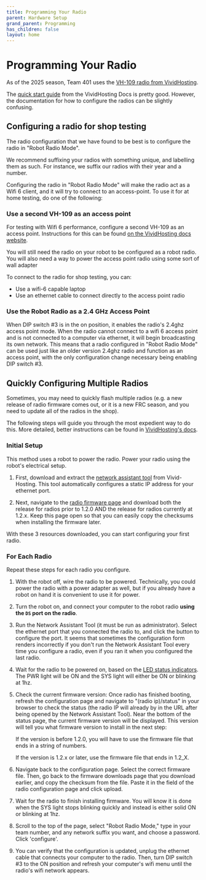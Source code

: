 ```yaml
---
title: Programming Your Radio
parent: Hardware Setup
grand_parent: Programming
has_children: false
layout: home
---
```


# Programming Your Radio

As of the 2025 season, Team 401 uses the [VH-109 radio from VividHosting](https://frc-radio.vivid-hosting.net/).

The [quick start guide](https://frc-radio.vivid-hosting.net/overview/quick-start-guide) from the VividHosting Docs is pretty good. However, the documentation for how to configure the radios can be slightly confusing.

## Configuring a radio for shop testing

The radio configuration that we have found to be best is to configure the radio in "Robot Radio Mode".

We recommend suffixing your radios with something unique, and labelling them as such. For instance, we suffix our radios with their year and a number.

Configuring the radio in "Robot Radio Mode" will make the radio act as a Wifi 6 client, and it will try to connect to an access-point. To use it for at home testing, do one of the following:

### Use a second VH-109 as an access point

For testing with Wifi 6 performance, configure a second VH-109 as an access point. Instructions for this can be found [on the VividHosting docs website](https://frc-radio.vivid-hosting.net/overview/practicing-at-home#vh-109-as-an-access-point-recommended).

You will still need the radio on your robot to be configured as a robot radio. You will also need a way to power the access point radio using some sort of wall adapter

To connect to the radio for shop testing, you can:

 - Use a wifi-6 capable laptop
 - Use an ethernet cable to connect directly to the access point radio

### Use the Robot Radio as a 2.4 GHz Access Point

When DIP switch #3 is in the on position, it enables the radio's 2.4ghz access point mode. When the radio cannot connect to a wifi 6 access point and is not connected to a computer via ethernet, it will begin broadcasting its own network. This means that a radio configured in "Robot Radio Mode" can be used just like an older version 2.4ghz radio and function as an access point, with the only configuration change necessary being enabling DIP switch #3.

## Quickly Configuring Multiple Radios

Sometimes, you may need to quickly flash multiple radios (e.g. a new release of radio firmware comes out, or it is a new FRC season, and you need to update all of the radios in the shop).

The following steps will guide you through the most expedient way to do this. More detailed, better instructions can be found in [VividHosting's docs](https://frc-radio.vivid-hosting.net/overview/quick-start-guide).

### Initial Setup

This method uses a robot to power the radio. Power your radio using the robot's electrical setup.

1. First, download and extract the [network assistant tool](https://frc-radio.vivid-hosting.net/overview/programming-your-radio-at-home/network-assistant-tool) from Vivid-Hosting. This tool automatically configures a static IP address for your ethernet port.

2. Next, navigate to the [radio firmware page](https://frc-radio.vivid-hosting.net/overview/firmware-releases) and download both the release for radios prior to 1.2.0 AND the release for radios currently at 1.2.x. Keep this page open so that you can easily copy the checksums when installing the firmware later.

With these 3 resources downloaded, you can start configuring your first radio.

### For Each Radio

Repeat these steps for each radio you configure.

1. With the robot off, wire the radio to be powered. Technically, you could power the radio with a power adapter as well, but if you already have a robot on hand it is convenient to use it for power.

2. Turn the robot on, and connect your computer to the robot radio __using the `DS` port on the radio__.

3. Run the Network Assistant Tool (it must be run as administrator). Select the ethernet port that you connected the radio to, and click the button to configure the port. It seems that sometimes the configuration form renders incorrectly if you don't run the Network Assistant Tool every time you configure a radio, even if you ran it when you configured the last radio.

4. Wait for the radio to be powered on, based on the [LED status indicators](https://frc-radio.vivid-hosting.net/overview/led-status-indications). The PWR light will be ON and the SYS light will either be ON or blinking at 1hz.

5. Check the current firmware version: Once radio has finished booting, refresh the configuration page and navigate to "(radio ip)/status"  in your browser to check the status (the radio IP will already by in the URL after being opened by the Network Assistant Tool). Near the bottom of the status page, the current firmware version will be displayed. This version will tell you what firmware version to install in the next step:

   If the version is before 1.2.0, you will have to use the firmware file that ends in a string of numbers.

   If the version is 1.2.x or later, use the firmware file that ends in 1.2_X.

6. Navigate back to the configuration page. Select the correct firmware file. Then, go back to the firmware downloads page that you download earlier, and copy the checksum from the file. Paste it in the field of the radio configuration page and click upload.

7. Wait for the radio to finish installing firmware. You will know it is done when the SYS light stops blinking quickly and instead is either solid ON or blinking at 1hz.

8. Scroll to the top of the page, select "Robot Radio Mode," type in your team number, and any network suffix you want, and choose a password. Click 'configure'.

9. You can verify that the configuration is updated, unplug the ethernet cable that connects your computer to the radio. Then, turn DIP switch #3 to the ON position and refresh your computer's wifi menu until the radio's wifi network appears.